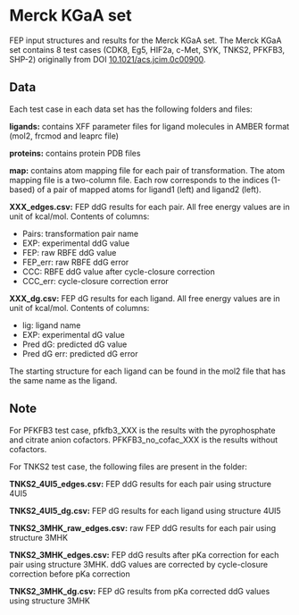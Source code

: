 # Merck KGaA set
FEP input structures and results for the Merck KGaA set. The Merck KGaA set contains 8 test cases (CDK8, Eg5, HIF2a, c-Met, SYK, TNKS2, PFKFB3, SHP-2) originally from DOI [10.1021/acs.jcim.0c00900](https://pubs.acs.org/doi/10.1021/acs.jcim.0c00900).

## Data
Each test case in each data set has the following folders and files:

**ligands:** contains XFF parameter files for ligand molecules in AMBER format (mol2, frcmod and leaprc file)

**proteins:** contains protein PDB files

**map:** contains atom mapping file for each pair of transformation. The atom mapping file is a two-column file. Each row corresponds to the indices (1-based) of a pair of mapped atoms for ligand1 (left) and ligand2 (left).

**XXX\_edges.csv:** FEP ddG results for each pair. All free energy values are in unit of kcal/mol.
Contents of columns:
- Pairs: transformation pair name
- EXP: experimental ddG value
- FEP: raw RBFE ddG value
- FEP\_err: raw RBFE ddG error
- CCC: RBFE ddG value after cycle-closure correction
- CCC\_err: cycle-closure correction error

**XXX\_dg.csv:** FEP dG results for each ligand. All free energy values are in unit of kcal/mol.
Contents of columns:
- lig: ligand name
- EXP: experimental dG value
- Pred dG: predicted dG value
- Pred dG err: predicted dG error

The starting structure for each ligand can be found in the mol2 file that has the same name as the ligand.

## Note
For PFKFB3 test case, pfkfb3\_XXX is the results with the pyrophosphate and citrate anion cofactors. PFKFB3\_no\_cofac\_XXX is the results without cofactors.

For TNKS2 test case, the following files are present in the folder:

**TNKS2\_4UI5\_edges.csv:** FEP ddG results for each pair using structure 4UI5

**TNKS2\_4UI5\_dg.csv:** FEP dG results for each ligand using structure 4UI5

**TNKS2\_3MHK\_raw\_edges.csv:** raw FEP ddG results for each pair using structure 3MHK

**TNKS2\_3MHK\_edges.csv:** FEP ddG results after pKa correction for each pair using structure 3MHK. ddG values are corrected by cycle-closure correction before pKa correction

**TNKS2\_3MHK\_dg.csv:** FEP dG results from pKa corrected ddG values using structure 3MHK


